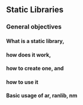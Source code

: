 ## Static Libraries

### General objectives
#### What is a static library,
#### how does it work,
#### how to create one, and
#### how to use it
#### Basic usage of ar, ranlib, nm
